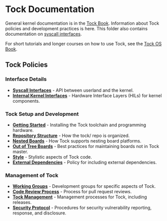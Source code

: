 Tock Documentation
==================

General kernel documentation is in the [Tock Book](https://book.tockos.org/doc).
Information about Tock policies and development practices is here. This folder
also contains documentation on [syscall interfaces](reference).

For short tutorials and longer courses on how to use Tock, see the [Tock OS
Book](https://book.tockos.org).

Tock Policies
-------------

### Interface Details
- **[Syscall Interfaces](syscalls)** - API between userland and the kernel.
- **[Internal Kernel Interfaces](reference)** - Hardware Interface Layers (HILs) for kernel components.

### Tock Setup and Development
- **[Getting Started](Getting_Started.md)** - Installing the Tock toolchain and programming hardware.
- **[Repository Structure](Repository.md)** - How the tock/ repo is organized.
- **[Nested Boards](NestedBoards.md)** - How Tock supports nesting board platforms.
- **[Out of Tree Boards](OutOfTree.md)** - Best practices for maintaining boards not in Tock master.
- **[Style](Style.md)** - Stylistic aspects of Tock code.
- **[External Dependencies](ExternalDependencies.md)** - Policy for including external dependencies.

### Management of Tock
- **[Working Groups](wg)** - Development groups for specific aspects of Tock.
- **[Code Review Process](CodeReview.md)** - Process for pull request reviews.
- **[Tock Management](Maintenance.md)** - Management processes for Tock, including releases.
- **[Security Protocol](SecurityProtocol.md)** - Procedures for security vulnerability reporting, response, and disclosure.
